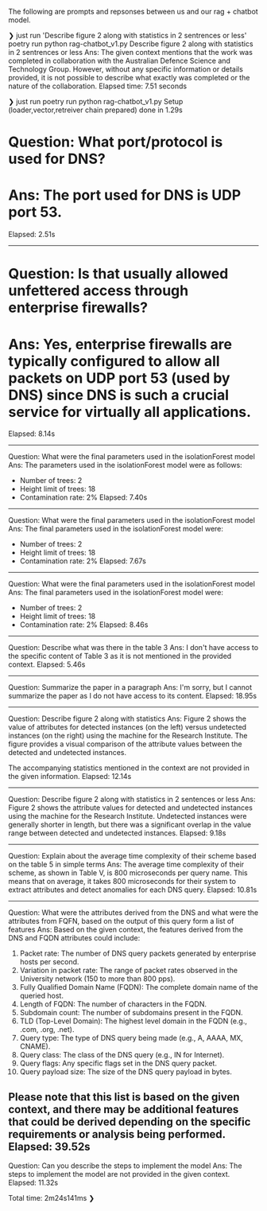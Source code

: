 The following are prompts and repsonses between us and our rag + chatbot model.

❯ just run 'Describe figure 2 along with statistics in 2 sentrences or less'
poetry run python rag-chatbot_v1.py Describe figure 2 along with statistics in 2 sentrences or less
Ans: The given context mentions that the work was completed in collaboration with the Australian Defence Science and Technology Group. However, without any specific information or details provided, it is not possible to describe what exactly was completed or the nature of the collaboration.
Elapsed time: 7.51 seconds

❯ just run 
poetry run python rag-chatbot_v1.py
Setup (loader,vector,retreiver chain prepared) done in 1.29s

# Question: What port/protocol is used for DNS?
# Ans: The port used for DNS is UDP port 53.
Elapsed: 2.51s

--------------                                           

# Question: Is that usually allowed unfettered access through enterprise firewalls?
# Ans: Yes, enterprise firewalls are typically configured to allow all packets on UDP port 53 (used by DNS) since DNS is such a crucial service for virtually all applications.
Elapsed: 8.14s

--------------                                           

Question: What were the final parameters used in the isolationForest model
Ans: The parameters used in the isolationForest model were as follows:

- Number of trees: 2
- Height limit of trees: 18
- Contamination rate: 2%
Elapsed: 7.40s

--------------                                           

Question: What were the final parameters used in the isolationForest model
Ans: The final parameters used in the isolationForest model were:
- Number of trees: 2
- Height limit of trees: 18
- Contamination rate: 2%
Elapsed: 7.67s

--------------                                           

Question: What were the final parameters used in the isolationForest model
Ans: The final parameters used in the isolationForest model were:
- Number of trees: 2
- Height limit of trees: 18
- Contamination rate: 2%
Elapsed: 8.46s

--------------                                           

Question: Describe what was there in the table 3
Ans: I don't have access to the specific content of Table 3 as it is not mentioned in the provided context.
Elapsed: 5.46s

--------------                                           

Question: Summarize the paper in a paragraph
Ans: I'm sorry, but I cannot summarize the paper as I do not have access to its content.
Elapsed: 18.95s

--------------                                           

Question: Describe figure 2 along with statistics
Ans: Figure 2 shows the value of attributes for detected instances (on the left) versus undetected instances (on the right) using the machine for the Research Institute. The figure provides a visual comparison of the attribute values between the detected and undetected instances. 

The accompanying statistics mentioned in the context are not provided in the given information.
Elapsed: 12.14s

-------------                                           

Question: Describe figure 2 along with statistics in 2 sentences or less
Ans: Figure 2 shows the attribute values for detected and undetected instances using the machine for the Research Institute. Undetected instances were generally shorter in length, but there was a significant overlap in the value range between detected and undetected instances.
Elapsed: 9.18s

-------------                                           

Question: Explain about the average time complexity of their scheme based on the table 5 in simple terms
Ans: The average time complexity of their scheme, as shown in Table V, is 800 microseconds per query name. This means that on average, it takes 800 microseconds for their system to extract attributes and detect anomalies for each DNS query.
Elapsed: 10.81s

--------------                                           

Question: What were the attributes derived from the DNS and what were the attributes from FQFN, based on the output of this query form a list of features
Ans: Based on the given context, the features derived from the DNS and FQDN attributes could include:

1. Packet rate: The number of DNS query packets generated by enterprise hosts per second.
2. Variation in packet rate: The range of packet rates observed in the University network (150 to more than 800 pps).
3. Fully Qualified Domain Name (FQDN): The complete domain name of the queried host.
4. Length of FQDN: The number of characters in the FQDN.
5. Subdomain count: The number of subdomains present in the FQDN.
6. TLD (Top-Level Domain): The highest level domain in the FQDN (e.g., .com, .org, .net).
7. Query type: The type of DNS query being made (e.g., A, AAAA, MX, CNAME).
8. Query class: The class of the DNS query (e.g., IN for Internet).
9. Query flags: Any specific flags set in the DNS query packet.
10. Query payload size: The size of the DNS query payload in bytes.

Please note that this list is based on the given context, and there may be additional features that could be derived depending on the specific requirements or analysis being performed.
Elapsed: 39.52s
--------------                                           
Question: Can you describe the steps to implement the model
Ans: The steps to implement the model are not provided in the given context.
Elapsed: 11.32s

Total time: 2m24s141ms ❯ 

                                            
                                            

                                            
